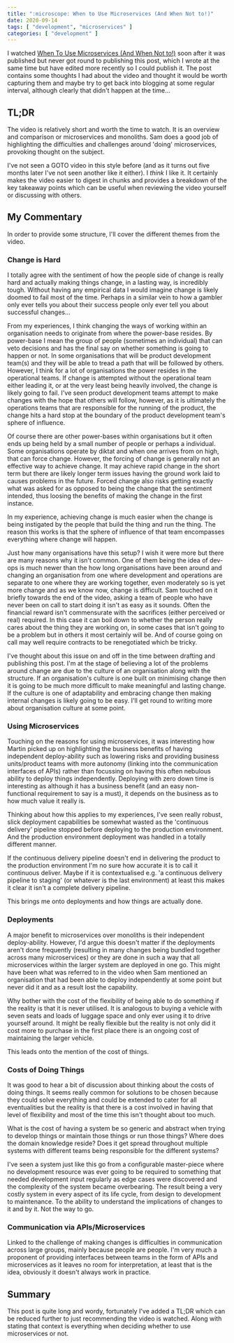 ```yaml
---
title: ":microscope: When to Use Microservices (And When Not to!)"
date: 2020-09-14
tags: [ "development", "microservices" ]
categories: [ "development" ]
---
```


I watched
[When To Use Microservices (And When Not to!)](https://www.youtube.com/watch?v=GBTdnfD6s5Q)
soon after it was published but never got round to publishing this post, which
I wrote at the same time but have edited more recently so I could publish it.
The post contains some thoughts I had about the video and thought it would be
worth capturing them and maybe try to get back into blogging at some regular
interval, although clearly that didn't happen at the time...

## TL;DR

The video is relatively short and worth the time to watch. It is an overview
and comparison or microservices and monoliths. Sam does a good job of
highlighting the difficulties and challenges around 'doing' microservices,
provoking thought on the subject.

I've not seen a GOTO video in this style before (and as it turns out five
months later I've not seen another like it either). I _think_ I like it. It
certainly makes the video easier to digest in chunks and provides a breakdown
of the key takeaway points which can be useful when reviewing the video
yourself or discussing with others.

## My Commentary

In order to provide some structure, I'll cover the different themes from the
video.

### Change is Hard

I totally agree with the sentiment of how the people side of change is really
hard and actually making things change, in a lasting way, is incredibly tough.
Without having any empirical data I would imagine change is likely doomed to
fail most of the time. Perhaps in a similar vein to how a gambler only ever
tells you about their success people only ever tell you about successful
changes...

From my experiences, I think changing the ways of working within an
organisation needs to originate from where the power-base resides. By
power-base I mean the group of people (sometimes an individual) that can veto
decisions and has the final say on whether something is going to happen or not.
In some organisations that will be product development team(s) and they will be
able to tread a path that will be followed by others. However, I think for a
lot of organisations the power resides in the operational teams. If change is
attempted without the operational team either leading it, or at the very least
being heavily involved, the change is likely going to fail. I've seen product
development teams attempt to make changes with the hope that others will follow,
however, as it is ultimately the operations teams that are responsible for the
running of the product, the change hits a hard stop at the boundary of the
product development team's sphere of influence.

Of course there are other power-bases within organisations but it often ends up
being held by a small number of people or perhaps a individual. Some
organisations operate by diktat and when one arrives from on high, that can
force change. However, the forcing of change is generally not an effective way
to achieve change. It may achieve rapid change in the short term but there are
likely longer term issues having the ground work laid to causes problems in the
future. Forced change also risks getting exactly what was asked for as opposed
to being the change that the sentiment intended, thus loosing the benefits of
making the change in the first instance.

In my experience, achieving change is much easier when the change is being
instigated by the people that build the thing and run the thing. The reason
this works is that the sphere of influence of that team encompasses everything
where change will happen.

Just how many organisations have this setup?
I wish it were more but there are many reasons why it isn't common. One of them
being the idea of dev-ops is much newer than the how long organisations have
been around and changing an organisation from one where development and
operations are separate to one where they are working together, even moderately
so is yet more change and as we know now, change is difficult. Sam touched on
it briefly towards the end of the video, asking a team of people who have never
been on call to start doing it isn't as easy as it sounds. Often the financial
reward isn't commensurate with the sacrifices (either perceived or real)
required. In this case it can boil down to whether the person really cares
about the thing they are working on, in some cases that isn't going to be a
problem but in others it most certainly will be. And of course going on call
may well require contracts to be renegotiated which be tricky.

I've thought about this issue on and off in the time between drafting and
publishing this post. I'm at the stage of believing a lot of the problems
around change are due to the culture of an organisation along with the
structure.
If an organisation's culture is one built on minimising change then it is going
to be much more difficult to make meaningful and lasting change.
If the culture is one of adaptability and embracing change then making internal
changes is likely going to be easy.
I'll get round to writing more about organisation culture at some point.

### Using Microservices

Touching on the reasons for using microservices, it was interesting how Martin
picked up on highlighting the business benefits of having independent
deploy-ability such as lowering risks and providing business units/product
teams with more autonomy (linking into the communication interfaces of APIs)
rather than focussing on having this often nebulous ability to deploy things
independently. Deploying with zero down time is interesting as although it has
a business benefit (and an easy non-functional requirement to say is a must),
it depends on the business as to how much value it really is.

Thinking about how this applies to my experiences, I've seen really robust,
slick deployment capabilities be somewhat wasted as the 'continuous delivery'
pipeline stopped before deploying to the production environment. And the
production environment deployment was handled in a totally different manner.

If the continuous delivery pipeline doesn't end in delivering the product to
the production environment I'm no sure how accurate it is to call it continuous
deliver. Maybe if it is contextualised e.g. 'a continuous delivery pipeline to
staging' (or whatever is the last environment) at least this makes it clear it
isn't a complete delivery pipeline.

This brings me onto deployments and how things are actually done.

### Deployments

A major benefit to microservices over monoliths is their independent
deploy-ability. However, I'd argue this doesn't matter if the deployments
aren't done frequently (resulting in many changes being bundled together across
many microservices) or they are done in such a way that all microservices
within the larger system are deployed in one go. This might have been what was
referred to in the video when Sam mentioned an organisation that had been able
to deploy independently at some point but never did it and as a result lost the
capability.

Why bother with the cost of the flexibility of being able to do something if
the reality is that it is never utilised. It is analogous to buying a vehicle
with seven seats and loads of luggage space and only ever using it to drive
yourself around. It might be really flexible but the reality is not only did it
cost more to purchase in the first place there is an ongoing cost of
maintaining the larger vehicle.

This leads onto the mention of the cost of things.

### Costs of Doing Things

It was good to hear a bit of discussion about thinking about the costs of doing
things. It seems really common for solutions to be chosen because they could
solve everything and could be extended to cater for all eventualities but the
reality is that there is a cost involved in having that level of flexibility
and most of the time this isn't thought about too much.

What is the cost of having a system be so generic and abstract when trying to
develop things or maintain those things or run those things?
Where does the domain knowledge reside?
Does it get spread throughout multiple systems with different teams
being responsible for the different systems?

I've seen a system just like this go from a configurable master-piece where no
development resource was ever going to be required to something that needed
development input regularly as edge cases were discovered and the complexity of
the system became overbearing.
The result being a very costly system in every aspect of its life cycle, from
design to development to maintenance. To the ability to understand the
implications of changes to it and by it.
Not the way to go.

### Communication via APIs/Microservices

Linked to the challenge of making changes is difficulties in communication
across large groups, mainly because people are people. I'm very much a
proponent of providing interfaces between teams in the form of APIs and
microservices as it leaves no room for interpretation, at least that is the
idea, obviously it doesn't always work in practice.

## Summary

This post is quite long and wordy, fortunately I've added a TL;DR which can be
reduced further to just recommending the video is watched. Along with stating
that context is everything when deciding whether to use microservices or not.
